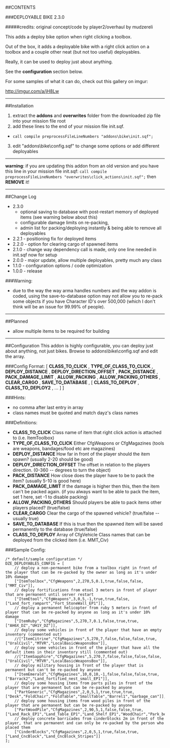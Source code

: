 ##CONTENTS

###DEPLOYABLE BIKE 2.3.0

#####credits: original concept/code by player2/overhaul by mudzereli

This adds a deploy bike option when right clicking a toolbox. 

Out of the box, it adds a deployable bike with a right click action on a toolbox and a couple other neat (but not too useful) deployables.

Really, it can be used to deploy just about anything.

See the **configuration** section below.

For some samples of what it can do, check out this gallery on imgur:

http://imgur.com/a/jH8Lw

-----

##Installation
 1. extract the **addons** and **overwrites** folder from the downloaded zip file into your mission file root
 2. add these lines to the end of your mission file init.sqf.
   * ```call compile preprocessFileLineNumbers "addons\bike\init.sqf";```
 3. edit "addons\bike\config.sqf" to change some options or add different deployables

-----

**warning**: if you are updating this addon from an old version and you have this line in your mission file init.sqf:
```call compile preprocessFileLineNumbers "overwrites\click_actions\init.sqf";```
then **REMOVE** it!

-----

##Change Log
* 2.3.0
  - optional saving to database with post-restart memory of deployed items (see warning below about this)
  - configurable damage limits on re-packing, 
  - admin list for packing/deploying instantly & being able to remove all deployables
* 2.2.1 - positioning fix for deployed items
* 2.2.0 - option for clearing cargo of spawned items
* 2.1.0 - change way dependency call is made, only one line needed in init.sqf now for setup
* 2.0.0 - major update, allow multiple deployables, pretty much any class
* 1.1.0 - configuration options / code optimization
* 1.0.0 - release

###Warning:
- due to the way the way arma handles numbers and the way addon is coded, using the save-to-database option may not allow you to re-pack some objects if you have Character ID's over 500,000 (which I don't think will be an issue for 99.99% of people). 

-----

##Planned
* allow multiple items to be required for building

-----

##Configuration
This addon is highly configurable, you can deploy just about anything, not just bikes. Browse to addons\bike\config.sqf and edit the array.

###Config Format:
[ **CLASS_TO_CLICK** , **TYPE_OF_CLASS_TO_CLICK** , **DEPLOY_DISTANCE** , **DEPLOY_DIRECTION_OFFSET** , **PACK_DISTANCE** , **PACK_DAMAGE_LIMIT** , **ALLOW_PACKING** , **ALLOW_PACKING_OTHERS** , **CLEAR_CARGO** , **SAVE_TO_DATABASE** , [ **CLASS_TO_DEPLOY** , **CLASS_TO_DEPLOY2** , ... ] ]

###Hints:
- no comma after last entry in array
- class names must be quoted and match dayz's class names

###Definitions:
- **CLASS_TO_CLICK**             Class name of item that right click action is attached to (i.e. ItemToolbox)
- **TYPE_OF_CLASS_TO_CLICK**     Either CfgWeapons or CfgMagazines (tools are weapons, bandages/food etc are magazines)
- **DEPLOY_DISTANCE**            How far in front of the player should the item spawn? (usually 2-20 should be good)
- **DEPLOY_DIRECTION_OFFSET**    The offset in relation to the players direction. (0-360 -- degrees to turn the object)
- **PACK_DISTANCE**              How close does the player have to be to pack the item? (usually 5-10 is good here)
- **PACK_DAMAGE_LIMIT**          If the damage is higher then this, then the item can't be packed again. (if you always want to be able to pack the item, set 1 here, set -1 to disable packing)
- **ALLOW_PACKING_OTHERS**       Should players be able to pack items other players placed? (true/false)
- **CLEAR_CARGO**                Clear the cargo of the spawned vehicle? (true/false -- usually true)
- **SAVE_TO_DATABASE**           If this is true then the spawned item will be saved permanently to the database (true/false)
- **CLASS_TO_DEPLOY**            Array of CfgVehicle Class names that can be deployed from the clicked item (i.e. MMT_Civ)


###Sample Config:
```
/* default/sample configuration */
DZE_DEPLOYABLES_CONFIG = [
    // deploy a non-permanent bike from a toolbox right in front of the player that can be re-packed by the owner as long as it's under 10% damage
    ["ItemToolbox","CfgWeapons",2,270,5,0.1,true,false,false,["MMT_Civ"]],
    // deploy fortifications from etool 3 meters in front of player that are permanent until server restart
    ["ItemEtool","CfgWeapons",3,0,5,-1,true,true,false,["Land_fort_rampart","Fort_StoneWall_EP1"]],
    // deploy a permanent helicopter from ruby 5 meters in front of player that can be re-packed by anyone as long as it's under 10% damage
    ["ItemRuby","CfgMagazines",5,270,7,0.1,false,true,true,["AH6X_DZ","UH1Y_DZ"]],
    // deploy some vehicles in front of the player that have an empty inventory (commented out)
    //["ItemCitrine","CfgMagazines",5,270,7,false,false,false,true,["UralCivil","MTVR","LocalBasicWeaponsBox"]],
    // deploy some vehicles in front of the player that have all the default items in their inventory still (commented out)
    //["ItemSapphire","CfgMagazines",5,270,7,false,false,false,false,["UralCivil","MTVR","LocalBasicWeaponsBox"]],
    // deploy military housing in front of the player that is permanent but can't be re-packed by anyone
    ["ItemEmerald","CfgMagazines",10,0,10,-1,false,false,false,true,["Barrack2","Land_fortified_nest_small_EP1"]],
    // deploy some housing items from parts piles in front of the player that are permanent but can be re-packed by anyone
    ["PartGeneric","CfgMagazines",2,0,5,1,true,true,true,["Desk","FoldChair","FoldTable","SmallTable","Barrel1","Garbage_can"]],
    // deploy some housing items from wood piles in front of the player that are permanent but can be re-packed by anyone
    ["PartWoodPile","CfgMagazines",2,90,5,1,false,false,true,["Land_Rack_EP1","Land_Table_EP1","Land_Shelf_EP1","WoodChair","Park_bench2","Park_bench1"]],
    // deploy concrete barricades from cinderblocks 2m in front of the player, that are permanent and can only be re-packed by the person who placed them
    ["CinderBlocks","CfgMagazines",2,0,5,1,true,false,true,["Land_CncBlock","Land_CncBlock_Stripes"]]
];
```


